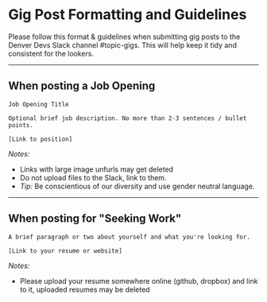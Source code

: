 
# Gig Post Formatting and Guidelines


Please follow this format & guidelines when submitting gig posts to the Denver Devs Slack channel #topic-gigs. This will help keep it tidy and consistent for the lookers.

------

## When posting a Job Opening
```
Job Opening Title

Optional brief job description. No more than 2-3 sentences / bullet points. 

[Link to position]
```
_Notes:_ 
- Links with large image unfurls may get deleted
- Do not upload files to the Slack, link to them.
- *Tip:* Be conscientious of our diversity and use gender neutral language.

---

## When posting for "Seeking Work" 
```
A brief paragraph or two about yourself and what you're looking for.

[Link to your resume or website]
```

_Notes:_ 
- Please upload your resume somewhere online (github, dropbox) and link to it, uploaded resumes may be deleted